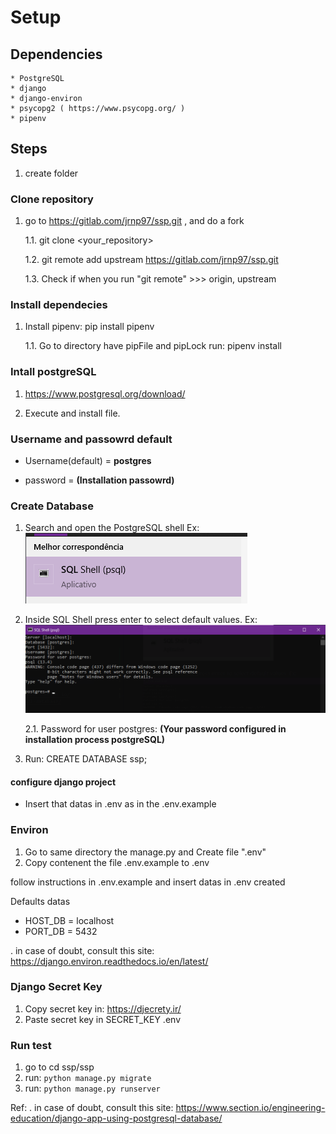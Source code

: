 # Setup

## Dependencies
    * PostgreSQL
    * django
    * django-environ
    * psycopg2 ( https://www.psycopg.org/ )
    * pipenv

## Steps
1. create folder

### Clone repository
1. go to https://gitlab.com/jrnp97/ssp.git , and do a fork

    1.1. git clone <your_repository>

    1.2. git remote add upstream https://gitlab.com/jrnp97/ssp.git

    1.3. Check if when you run "git remote" >>> origin, upstream

### Install dependecies
1. Install pipenv: pip install pipenv

    1.1. Go to directory have pipFile and pipLock run: pipenv install

### Intall postgreSQL
1. https://www.postgresql.org/download/

2. Execute and install file.

### Username and passowrd default
* Username(default) = **postgres** 

* password = **(Installation passowrd)**

### Create Database
1. Search and open the PostgreSQL shell Ex: ![alt-text](./img/sqlshell.png)

2. Inside SQL Shell press enter to select default values. Ex: ![alt-text](./img/inside_sqlshell.png)

    2.1. Password for user postgres: **(Your password configured in installation process postgreSQL)**

3. Run: CREATE DATABASE ssp;

#### configure django project
* Insert that datas in .env as in the .env.example

### Environ
1. Go to same directory the manage.py and Create file ".env"
2. Copy contenent the file .env.example to .env

follow instructions in .env.example and insert datas in .env created

Defaults datas
* HOST_DB = localhost
* PORT_DB = 5432

. in case of doubt, consult this site: https://django.environ.readthedocs.io/en/latest/


### Django Secret Key
1. Copy secret key in: https://djecrety.ir/
2. Paste secret key in SECRET_KEY .env

### Run test
1. go to cd ssp/ssp
2. run: `python manage.py migrate`
3. run: `python manage.py runserver`

Ref:
. in case of doubt, consult this site: https://www.section.io/engineering-education/django-app-using-postgresql-database/